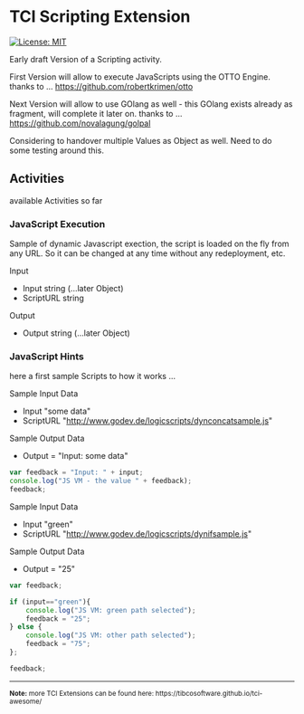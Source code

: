 # TCI Scripting Extension
[![License: MIT](https://img.shields.io/badge/License-MIT-yellow.svg)](https://opensource.org/licenses/MIT)

Early draft Version of a Scripting activity.

First Version will allow to execute JavaScripts using the OTTO Engine. 
thanks to ... https://github.com/robertkrimen/otto

Next Version will allow to use GOlang as well - this GOlang exists already as fragment, will complete it later on.
thanks to ... https://github.com/novalagung/golpal

Considering to handover multiple Values as Object as well. Need to do some testing around this.

## Activities
available Activities so far
### JavaScript Execution 
Sample of dynamic Javascript exection, the script is loaded on the fly from any URL.
So it can be changed at any time without any redeployment, etc.

Input
- Input                 string (...later Object)
- ScriptURL             string

Output
- Output                string (...later Object)

### JavaScript Hints 
here a first sample Scripts to how it works ...

Sample Input Data
- Input "some data"
- ScriptURL "http://www.godev.de/logicscripts/dynconcatsample.js"

Sample Output Data
- Output = "Input: some data"

```js 
var feedback = "Input: " + input;
console.log("JS VM - the value " + feedback);
feedback;
```

Sample Input Data
- Input "green"
- ScriptURL "http://www.godev.de/logicscripts/dynifsample.js"

Sample Output Data
- Output = "25"

```js 
var feedback;

if (input=="green"){
	console.log("JS VM: green path selected");
	feedback = "25";
} else {
	console.log("JS VM: other path selected");
	feedback = "75";
};

feedback;
```

<hr>
<sub><b>Note:</b> more TCI Extensions can be found here: https://tibcosoftware.github.io/tci-awesome/ </sub>

